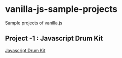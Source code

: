 # vanilla-js-sample-projects
Sample projects of vanilla.js 

## Project -1 : Javascript Drum Kit
[Javascript Drum Kit](https://vanilla-js-233206.appspot.com/js-1)
